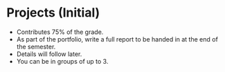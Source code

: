 # Projects (Initial)

- Contributes 75% of the grade.
- As part of the portfolio, write a full report to be handed in at the end of the semester.
- Details will follow later.
- You can be in groups of up to 3.

